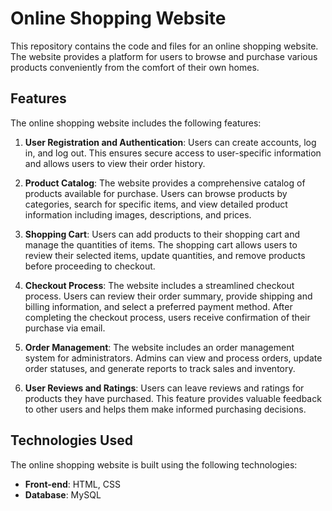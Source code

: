 # Online Shopping Website

This repository contains the code and files for an online shopping website. The website provides a platform for users to browse and purchase various products conveniently from the comfort of their own homes.

## Features

The online shopping website includes the following features:

1. **User Registration and Authentication**: Users can create accounts, log in, and log out. This ensures secure access to user-specific information and allows users to view their order history.

2. **Product Catalog**: The website provides a comprehensive catalog of products available for purchase. Users can browse products by categories, search for specific items, and view detailed product information including images, descriptions, and prices.

3. **Shopping Cart**: Users can add products to their shopping cart and manage the quantities of items. The shopping cart allows users to review their selected items, update quantities, and remove products before proceeding to checkout.

4. **Checkout Process**: The website includes a streamlined checkout process. Users can review their order summary, provide shipping and billing information, and select a preferred payment method. After completing the checkout process, users receive confirmation of their purchase via email.

5. **Order Management**: The website includes an order management system for administrators. Admins can view and process orders, update order statuses, and generate reports to track sales and inventory.

6. **User Reviews and Ratings**: Users can leave reviews and ratings for products they have purchased. This feature provides valuable feedback to other users and helps them make informed purchasing decisions.

## Technologies Used

The online shopping website is built using the following technologies:

- **Front-end**: HTML, CSS
- **Database**: MySQL

